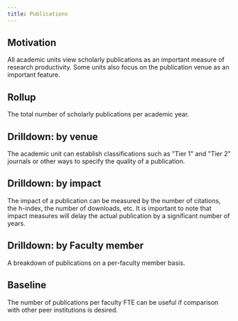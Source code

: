 ```yaml
---
title: Publications
---
```


## Motivation

All academic units view scholarly publications as an important measure of research productivity. Some units also focus on the publication venue as an important feature.

## Rollup

The total number of scholarly publications per academic year.

## Drilldown: by venue

The academic unit can establish classifications such as "Tier 1" and "Tier 2" journals or other ways to specify the quality of a publication.

## Drilldown: by impact

The impact of a publication can be measured by the number of citations, the h-index, the number of downloads, etc. It is important to note that impact measures will delay the actual publication by a significant number of years.

## Drilldown: by Faculty member

A breakdown of publications on a per-faculty member basis.

## Baseline

The number of publications per faculty FTE can be useful if comparison with other peer institutions is desired.